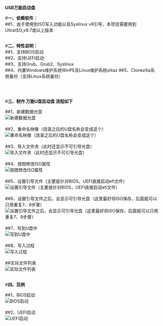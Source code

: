**USB万能启动盘**

#**一、依赖软件：**  <br> 
##1、由于使用到ISO写入功能以及Syslinux v6引导，本项目需要用到UltraISO_v9.7或以上版本
  <br>   <br> 



#**二、特性说明：**<br>
##1、支持BIOS启动  <br>
##2、支持UEFI启动  <br>
##3、支持Grub、Grub2、Syslinux  <br>
##4、内置Windows维护系统WinPE及Linux维护系统slitaz
##5、Clonezilla系统备份（支持Linux系统备份） <br>

  <br>   <br> 


#**三、制作 万能U盘启动盘 流程如下** <br>

##1、新建数据光盘 <br>
![新建数据光盘](https://github.com/beatfan/USB_Boot_With_Grub_Grub2_ISOLINUX/blob/master/ReadME_Image/MakeISO_SOP/1.create_new_dataiso.png)
  <br>   <br> 
##2、重命名映像（烧录之后的U盘名称会变成这个） <br>
![重命名映像（烧录之后的U盘名称会变成这个）](https://github.com/beatfan/USB_Boot_With_Grub_Grub2_ISOLINUX/blob/master/ReadME_Image/MakeISO_SOP/2.rename_iso.png)
  <br>   <br> 
##3、导入文件夹（此时还显示不可引导光盘）   <br> 
![导入文件夹（此时还显示不可引导光盘）](https://github.com/beatfan/USB_Boot_With_Grub_Grub2_ISOLINUX/blob/master/ReadME_Image/MakeISO_SOP/3.import_folders.png)
  <br>   <br> 
##4、按图修改ISO属性  <br> 
![按图修改ISO属性](https://github.com/beatfan/USB_Boot_With_Grub_Grub2_ISOLINUX/blob/master/ReadME_Image/MakeISO_SOP/4.change_iso_attribute.png)
  <br>   <br> 
##5、设置引导文件（主要是针对BIOS，UEFI直接启动efi文件）  <br> 
![设置引导文件（主要是针对BIOS，UEFI直接启动efi文件）](https://github.com/beatfan/USB_Boot_With_Grub_Grub2_ISOLINUX/blob/master/ReadME_Image/MakeISO_SOP/5.set_boot_file.png)
  <br>   <br> 
##6、设置引导文件之后，会显示可引导光盘（这里最好将ISO保存，后面就可以只用重复7、8步骤）  <br> 
![设置引导文件之后，会显示可引导光盘（这里最好将ISO保存，后面就可以只用重复7、8步骤）](https://github.com/beatfan/USB_Boot_With_Grub_Grub2_ISOLINUX/blob/master/ReadME_Image/MakeISO_SOP/6.show_bootable.png)
  <br>   <br> 
##7、写到U盘中  <br> 
![写到U盘中](https://github.com/beatfan/USB_Boot_With_Grub_Grub2_ISOLINUX/blob/master/ReadME_Image/MakeISO_SOP/7.write_to_disk.png)
  <br>   <br> 
##8、写入过程  <br> 
![写入过程](https://github.com/beatfan/USB_Boot_With_Grub_Grub2_ISOLINUX/blob/master/ReadME_Image/MakeISO_SOP/8.write_process.png)
  <br>   <br> 
##实际文件列表  <br> 
![实际文件列表](https://github.com/beatfan/USB_Boot_With_Grub_Grub2_ISOLINUX/blob/master/ReadME_Image/MakeISO_SOP/file_list.png)
  <br>   <br> 


#**四、范例**

##1、BIOS启动  <br> 
![BIOS启动](https://github.com/beatfan/USB_Boot_With_Grub_Grub2_ISOLINUX/blob/master/ReadME_Image/Examples/example_BIOS.png)
  <br>   <br> 
##2、UEFI启动  <br> 
![UEFI启动](https://github.com/beatfan/USB_Boot_With_Grub_Grub2_ISOLINUX/blob/master/ReadME_Image/Examples/example_UEFI.png)


